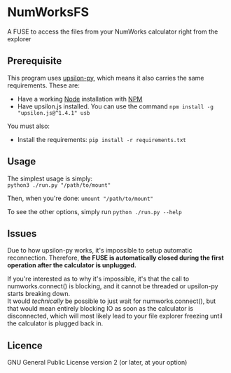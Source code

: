 # NumWorksFS
A FUSE to access the files from your NumWorks calculator right from the explorer

## Prerequisite
This program uses [upsilon-py](https://pypi.org/project/upsilon-py/), which means it also carries the same requirements. These are:  
- Have a working [Node](https://nodejs.org/) installation with [NPM](https://www.npmjs.com/)  
- Have upsilon.js installed. You can use the command `npm install -g "upsilon.js@^1.4.1" usb`  

You must also:
- Install the requirements: `pip install -r requirements.txt`

## Usage
The simplest usage is simply:  
`python3 ./run.py "/path/to/mount"`  

Then, when you're done:
`umount "/path/to/mount"`

To see the other options, simply run `python ./run.py --help`

## Issues
Due to how upsilon-py works, it's impossible to setup automatic reconnection. Therefore, **the FUSE is automatically closed during the first operation after the calculator is unplugged.** 

If you're interested as to why it's impossible, it's that the call to numworks.connect() is blocking, and it cannot be threaded or upsilon-py starts breaking down.  
It would *technically* be possible to just wait for numworks.connect(), but that would mean entirely blocking IO as soon as the calculator is disconnected, which will most likely lead to your file explorer freezing until the calculator is plugged back in.


## Licence
GNU General Public License version 2 (or later, at your option)
